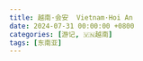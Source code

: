 ```yaml
---
title: 越南·会安  Vietnam·Hoi An
date: 2024-07-31 00:00:00 +0800
categories: [游记, 🇻🇳越南]
tags: [东南亚]
---
```


